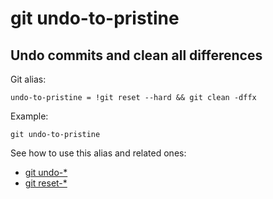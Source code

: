 # git undo-to-pristine

## Undo commits and clean all differences

Git alias:

```git
undo-to-pristine = !git reset --hard && git clean -dffx
```

Example:

```shell
git undo-to-pristine
```

See how to use this alias and related ones:

* [git undo-*](../git-undo)
* [git reset-*](../git-reset)

